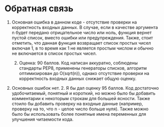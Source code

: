 # Обратная связь  

1. Основная ошибка в данном коде - отсутствие проверки на корректность входных данных. В случае, если в качестве аргумента 
    n будет передано отрицательное число или ноль, функция вернет пустой список, вместо ошибки или предупреждения.
    Также, стоит отметить, что данная функция возвращает список простых чисел включая 1, в то время как 1 не является простым числом 
    и обычно не включается в список простых чисел.
    
    2. Оценка: 90 баллов. Код написан аккуратно, соблюдены стандарты PEP8, применены генераторы списков, алгоритм оптимизирован 
    до O(sqrt(n)), однако отсутствие проверки на корректность входных данных снижает общую оценку.

1. Основных ошибок нет.
    2. Я бы дал оценку 95 баллов. Код достаточно удобочитаемый, понятный и короткий, но можно было бы добавить комментарии к некоторым строкам для большей ясности. Также стоило бы добавить проверку на входные данные (например, проверку на то, что n - целое число больше нуля). Также можно было бы использовать более понятные имена переменных для улучшения читаемости кода.


